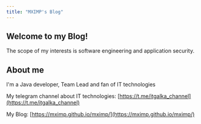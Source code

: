 ```yaml
---
title: "MXIMP's Blog"
---
```


## Welcome to my Blog!

The scope of my interests is software engineering and application security.   

## About me

I'm a Java developer, Team Lead and fan of IT technologies

My telegram channel about IT technologies: [https://t.me/itgalka_channel](https://t.me/itgalka_channel)

My Blog: [https://mximp.github.io/mximp/](https://mximp.github.io/mximp/)
